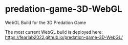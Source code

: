 # predation-game-3D-WebGL

WebGL Build for the 3D Predation Game

The most current WebGL build is deployed here: https://fearlab2022.github.io/predation-game-3D-WebGL/
